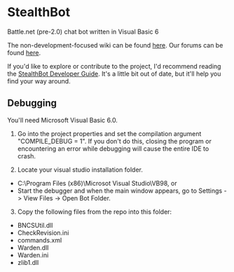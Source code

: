 # StealthBot
Battle.net (pre-2.0) chat bot written in Visual Basic 6

The non-development-focused wiki can be found [here](http://www.stealthbot.net/wiki/index.php?title=Main_Page). Our forums can be found [here](http://www.stealthbot.net/forum/index.php?/index).

If you'd like to explore or contribute to the project, I'd recommend reading the [StealthBot Developer Guide](https://github.com/stealthbot/StealthBot/blob/master/docs/StealthBot%20Developer%20Guide.pdf). It's a little bit out of date, but it'll help you find your way around.

## Debugging 
You'll need Microsoft Visual Basic 6.0. 

1. Go into the project properties and set the compilation argument "COMPILE_DEBUG = 1". If you don't do this, closing the program or encountering an error while debugging will cause the entire IDE to crash.

2. Locate your visual studio installation folder.
  * C:\Program Files (x86)\Microsot Visual Studio\VB98, or
  * Start the debugger and when the main window appears, go to Settings -> View Files -> Open Bot Folder.

3. Copy the following files from the repo into this folder:
  * BNCSUtil.dll
  * CheckRevision.ini
  * commands.xml
  * Warden.dll
  * Warden.ini
  * zlib1.dll

